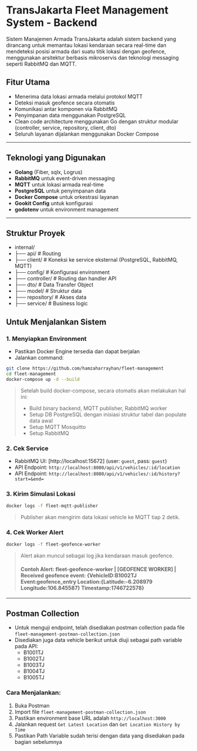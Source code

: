 # TransJakarta Fleet Management System - Backend

Sistem Manajemen Armada TransJakarta adalah sistem backend yang dirancang untuk memantau lokasi kendaraan secara real-time dan mendeteksi posisi armada dari suatu titik lokasi dengan geofence, menggunakan arsitektur berbasis mikroservis dan teknologi messaging seperti RabbitMQ dan MQTT.

## Fitur Utama

- Menerima data lokasi armada melalui protokol MQTT
- Deteksi masuk geofence secara otomatis
- Komunikasi antar komponen via RabbitMQ
- Penyimpanan data menggunakan PostgreSQL
- Clean code architecture menggunakan Go dengan struktur modular (controller, service, repository, client, dto)
- Seluruh layanan dijalankan menggunakan Docker Compose

---

## Teknologi yang Digunakan

- **Golang** (Fiber, sqlx, Logrus)
- **RabbitMQ** untuk event-driven messaging
- **MQTT** untuk lokasi armada real-time
- **PostgreSQL** untuk penyimpanan data
- **Docker Compose** untuk orkestrasi layanan
- **Gookit Config** untuk konfigurasi
- **godotenv** untuk environment management

---

## Struktur Proyek
- internal/
- ├── api/ # Routing
- ├── client/ # Koneksi ke service eksternal (PostgreSQL, RabbitMQ, MQTT)
- ├── config/ # Konfigurasi environment
- ├── controller/ # Routing dan handler API
- ├── dto/ # Data Transfer Object
- ├── model/ # Struktur data
- ├── repository/ # Akses data
- ├── service/ # Business logic

## Untuk Menjalankan Sistem

### 1. Menyiapkan Environment
- Pastikan Docker Engine tersedia dan dapat berjalan
- Jalankan command:
```bash
git clone https://github.com/hamzaharrayhan/fleet-management
cd fleet-management
docker-compose up -d --build
```

> Setelah build docker-compose, secara otomatis akan melakukan hal ini:
> - Build binary backend, MQTT publisher, RabbitMQ worker
> - Setup DB PostgreSQL dengan inisiasi struktur tabel dan populate data awal
> - Setup MQTT Mosquitto
> - Setup RabbitMQ

### 2. Cek Service
- RabbitMQ UI: [http://localhost:15672] (user: `guest`, pass: `guest`)
- API Endpoint: `http://localhost:8080/api/v1/vehicles/:id/location`
- API Endpoint: `http://localhost:8080/api/v1/vehicles/:id/history?start=&end=`

### 3. Kirim Simulasi Lokasi
```bash
docker logs -f fleet-mqtt-publisher
```
> Publisher akan mengirim data lokasi vehicle ke MQTT tiap 2 detik.

### 4. Cek Worker Alert
```bash
docker logs -f fleet-geofence-worker
```
> Alert akan muncul sebagai log jika kendaraan masuk geofence.
> #### Contoh Alert: fleet-geofence-worker | [GEOFENCE WORKER] | Received geofence event: {VehicleID:B1002TJ Event:geofence_entry Location:{Latitude:-6.208979 Longitude:106.845587} Timestamp:1746722578}

---


## Postman Collection

- Untuk menguji endpoint, telah disediakan postman collection pada file `fleet-management-postman-collection.json`
- Disediakan juga data vehicle berikut untuk diuji sebagai path variable pada API:
    - B1001TJ
    - B1002TJ
    - B1003TJ
    - B1004TJ
    - B1005TJ

### Cara Menjalankan:
1. Buka Postman
2. Import file `fleet-management-postman-collection.json`
3. Pastikan environment base URL adalah `http://localhost:3000`
4. Jalankan request `Get Latest Location` dan `Get Location History by Time`
5. Pastikan Path Variable sudah terisi dengan data yang disediakan pada bagian sebelumnya

